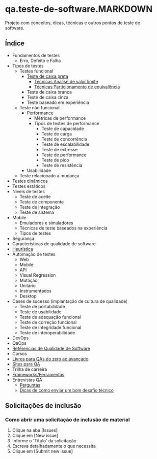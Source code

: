 # qa.teste-de-software.MARKDOWN

Projeto com conceitos, dicas, técnicas e outros pontos de teste de software.

## Índice

- Fundamentos de testes
  - Erro, Defeito e Falha
- Tipos de testes
  - Testes funcional
    - [Teste de caixa preta](./tipos%20de%20testes/teste%20funcional/teste%20de%20caixa%20preta/caixa_preta.md)
      - [Técnicas Analise de valor limite](./tipos%20de%20testes/teste%20funcional/teste%20de%20caixa%20preta/t%C3%A9cnicas%20de%20caixa%20preta/analise_de_valor_limite.md)
      - [Técnicas Particionamento de equivalência](./tipos%20de%20testes/teste%20funcional/teste%20de%20caixa%20preta/t%C3%A9cnicas%20de%20caixa%20preta/particionamento_de_equivalencia.md)
    - Teste de caixa branca
    - Teste de caixa cinza
    - Teste baseado em experiência
  - Teste não funcional
    - Performance
      - Métricas de performance
      - Tipos de testes de performance
        - Teste de capacidade
        - Teste de carga
        - Teste de concorrência
        - Teste de escalabilidade
        - Teste de extresse
        - Teste de performance
        - Teste de pico
        - Teste de resistência
    - Usabilidade
  - Teste relacionado a mudança
- Testes dinâmicos
- Testes estáticos
- Niveis de testes
  - Teste de aceite
  - Teste de componente
  - Teste de integração
  - Teste de sistema
- Mobile
  - Emuladores e simuladores
  - Técnicas de teste baseados na experiência
  - Tipos de testes
- Segurança
- Características de qualidade de software
- [Heurística](./heur%C3%ADsticas/01_introducao.md)
- Automação de testes
  - Web
  - Mobile
  - API
  - Visual Regression
  - Mutação
  - Unitário
  - Instrumentados
  - Desktop
- Cases de sucesso (implantação de cultura de qualidade)
  - Teste de portabilidade
  - Teste de usabilidade
  - Teste de adequação funcional
  - Teste de correção funcional
  - Teste de integridade funcional
  - Teste de interoperabilidade
- DevOps
- QaOps
- [Refêrencias de Qualidade de Software](./refer%C3%AAncias%20de%20qualidade/referencia_de_qualidade.md)
- Cursos
- [Livros para QAs do zero ao avançado](./livros%20QA/livros.md)
- [Sites para QA](./sites%20para%20QA/sitesQA.md)
- Trilha de carreira
- [Frameworks/Ferramentas](./frameworks/introducao_frameworks.md)
- Entrevistas QA
  - [Perguntas](./entrevistas/perguntas//perguntas.md)
  - [Dicas de como enviar um bom desafio técnico](./entrevistas/desafio%20t%C3%A9cnico/desafio_tecnico.md)

## Solicitações de inclusão

### Como abrir uma solicitação de inclusão de material

1. Clique na aba [Issues]
2. Clique em [New issue]
3. Informe o 'Título' da solicitação
4. Escreva detalhadamente o que necessita
5. Clique em [Submit new issue]
